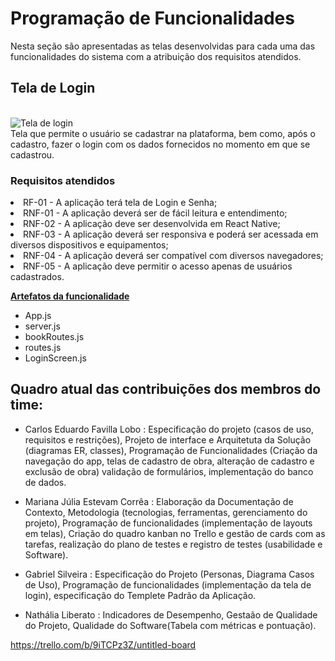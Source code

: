 # Programação de Funcionalidades

Nesta seção são apresentadas as telas desenvolvidas para cada uma das funcionalidades do sistema com a atribuição dos requisitos atendidos.

## Tela de Login
<br>
<img src="./img/login-screen.png" alt="Tela de login">
<br>
Tela que permite o usuário se cadastrar na plataforma, bem como, após o cadastro, fazer o login com os dados fornecidos no momento em que se cadastrou.
<br>

### Requisitos atendidos

<li>RF-01 - A aplicação terá tela de Login e Senha;</li>
<li>RNF-01 - A aplicação deverá ser de fácil leitura e entendimento;</li>
<li>RNF-02 - A aplicação deve ser desenvolvida em React Native;</li>
<li>RNF-03 - A aplicação deverá ser responsiva e poderá ser acessada em diversos dispositivos e equipamentos;</li>
<li>RNF-04 - A aplicação deverá ser compatível com diversos navegadores;</li>         
<li>RNF-05 - A aplicação deve permitir o acesso apenas de usuários cadastrados.</li>


<u>**Artefatos da funcionalidade**</u>

- App.js
- server.js
- bookRoutes.js
- routes.js
- LoginScreen.js










## Quadro atual das contribuições dos membros do time:

* Carlos Eduardo Favilla Lobo : Especificação do projeto (casos de uso, requisitos e restrições), Projeto de interface e Arquitetuta da Solução (diagramas ER, classes), Programação de Funcionalidades (Criação da navegação do app, telas de cadastro de obra, alteração de cadastro e exclusão de obra)  validação de formulários, implementação do banco de dados. 

* Mariana Júlia Estevam Corrêa : Elaboração da Documentação de Contexto, Metodologia (tecnologias, ferramentas, gerenciamento do projeto),  Programação de funcionalidades (implementação de layouts em telas), Criação do quadro kanban no Trello e gestão de cards com as tarefas, realização do plano de testes e registro de testes (usabilidade e Software). 

* Gabriel Silveira : Especificação do Projeto (Personas, Diagrama Casos de Uso), Programação de funcionalidades (implementação da tela de login), especificação do Templete Padrão da Aplicação.

* Nathália Liberato : Indicadores de Desempenho, Gestaão de Qualidade do Projeto, Qualidade do Software(Tabela com métricas e pontuação).

https://trello.com/b/9iTCPz3Z/untitled-board
